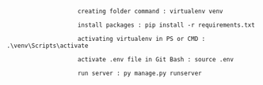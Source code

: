 

                        creating folder command : virtualenv venv
                            
                        install packages : pip install -r requirements.txt
                        
                        activating virtualenv in PS or CMD : .\venv\Scripts\activate
                        
                        activate .env file in Git Bash : source .env
                        
                        run server : py manage.py runserver
